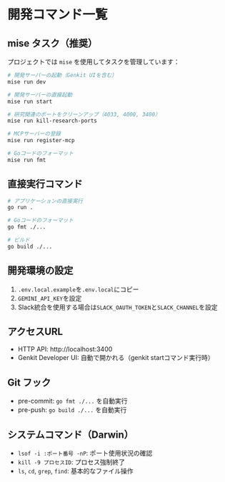 # 開発コマンド一覧

## mise タスク（推奨）
プロジェクトでは `mise` を使用してタスクを管理しています：

```bash
# 開発サーバーの起動（Genkit UIを含む）
mise run dev

# 開発サーバーの直接起動
mise run start

# 研究関連のポートをクリーンアップ（4033, 4000, 3400）
mise run kill-research-ports

# MCPサーバーの登録
mise run register-mcp

# Goコードのフォーマット
mise run fmt
```

## 直接実行コマンド
```bash
# アプリケーションの直接実行
go run .

# Goコードのフォーマット
go fmt ./...

# ビルド
go build ./...
```

## 開発環境の設定
1. `.env.local.example`を`.env.local`にコピー
2. `GEMINI_API_KEY`を設定
3. Slack統合を使用する場合は`SLACK_OAUTH_TOKEN`と`SLACK_CHANNEL`を設定

## アクセスURL
- HTTP API: http://localhost:3400
- Genkit Developer UI: 自動で開かれる（genkit startコマンド実行時）

## Git フック
- pre-commit: `go fmt ./...` を自動実行
- pre-push: `go build ./...` を自動実行

## システムコマンド（Darwin）
- `lsof -i :ポート番号 -nP`: ポート使用状況の確認
- `kill -9 プロセスID`: プロセス強制終了
- `ls`, `cd`, `grep`, `find`: 基本的なファイル操作